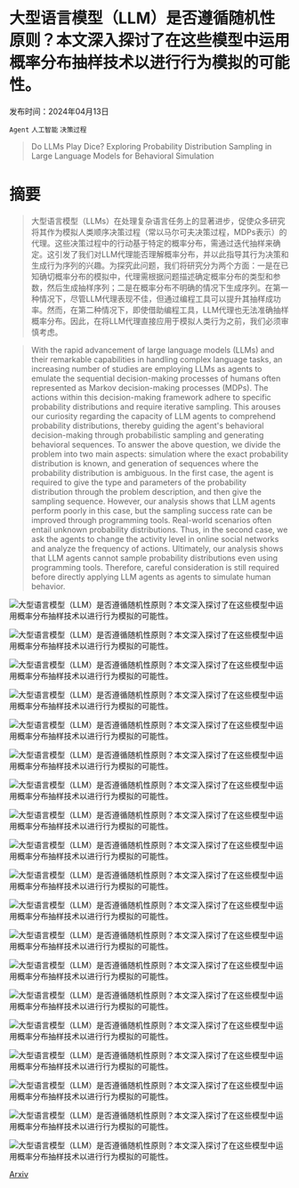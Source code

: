 # 大型语言模型（LLM）是否遵循随机性原则？本文深入探讨了在这些模型中运用概率分布抽样技术以进行行为模拟的可能性。

发布时间：2024年04月13日

`Agent` `人工智能` `决策过程`

> Do LLMs Play Dice? Exploring Probability Distribution Sampling in Large Language Models for Behavioral Simulation

# 摘要

> 大型语言模型（LLMs）在处理复杂语言任务上的显著进步，促使众多研究将其作为模拟人类顺序决策过程（常以马尔可夫决策过程，MDPs表示）的代理。这些决策过程中的行动基于特定的概率分布，需通过迭代抽样来确定。这引发了我们对LLM代理能否理解概率分布，并以此指导其行为决策和生成行为序列的兴趣。为探究此问题，我们将研究分为两个方面：一是在已知确切概率分布的模拟中，代理需根据问题描述确定概率分布的类型和参数，然后生成抽样序列；二是在概率分布不明确的情况下生成序列。在第一种情况下，尽管LLM代理表现不佳，但通过编程工具可以提升其抽样成功率。然而，在第二种情况下，即使借助编程工具，LLM代理也无法准确抽样概率分布。因此，在将LLM代理直接应用于模拟人类行为之前，我们必须审慎考虑。

> With the rapid advancement of large language models (LLMs) and their remarkable capabilities in handling complex language tasks, an increasing number of studies are employing LLMs as agents to emulate the sequential decision-making processes of humans often represented as Markov decision-making processes (MDPs). The actions within this decision-making framework adhere to specific probability distributions and require iterative sampling. This arouses our curiosity regarding the capacity of LLM agents to comprehend probability distributions, thereby guiding the agent's behavioral decision-making through probabilistic sampling and generating behavioral sequences. To answer the above question, we divide the problem into two main aspects: simulation where the exact probability distribution is known, and generation of sequences where the probability distribution is ambiguous. In the first case, the agent is required to give the type and parameters of the probability distribution through the problem description, and then give the sampling sequence. However, our analysis shows that LLM agents perform poorly in this case, but the sampling success rate can be improved through programming tools. Real-world scenarios often entail unknown probability distributions. Thus, in the second case, we ask the agents to change the activity level in online social networks and analyze the frequency of actions. Ultimately, our analysis shows that LLM agents cannot sample probability distributions even using programming tools. Therefore, careful consideration is still required before directly applying LLM agents as agents to simulate human behavior.

![大型语言模型（LLM）是否遵循随机性原则？本文深入探讨了在这些模型中运用概率分布抽样技术以进行行为模拟的可能性。](../../..//opt/data/Projects/HuggingArxiv/paper_images/2404.09043/x1.png)

![大型语言模型（LLM）是否遵循随机性原则？本文深入探讨了在这些模型中运用概率分布抽样技术以进行行为模拟的可能性。](../../..//opt/data/Projects/HuggingArxiv/paper_images/2404.09043/x2.png)

![大型语言模型（LLM）是否遵循随机性原则？本文深入探讨了在这些模型中运用概率分布抽样技术以进行行为模拟的可能性。](../../..//opt/data/Projects/HuggingArxiv/paper_images/2404.09043/x3.png)

![大型语言模型（LLM）是否遵循随机性原则？本文深入探讨了在这些模型中运用概率分布抽样技术以进行行为模拟的可能性。](../../..//opt/data/Projects/HuggingArxiv/paper_images/2404.09043/x4.png)

![大型语言模型（LLM）是否遵循随机性原则？本文深入探讨了在这些模型中运用概率分布抽样技术以进行行为模拟的可能性。](../../..//opt/data/Projects/HuggingArxiv/paper_images/2404.09043/x5.png)

![大型语言模型（LLM）是否遵循随机性原则？本文深入探讨了在这些模型中运用概率分布抽样技术以进行行为模拟的可能性。](../../..//opt/data/Projects/HuggingArxiv/paper_images/2404.09043/x6.png)

![大型语言模型（LLM）是否遵循随机性原则？本文深入探讨了在这些模型中运用概率分布抽样技术以进行行为模拟的可能性。](../../..//opt/data/Projects/HuggingArxiv/paper_images/2404.09043/x7.png)

![大型语言模型（LLM）是否遵循随机性原则？本文深入探讨了在这些模型中运用概率分布抽样技术以进行行为模拟的可能性。](../../..//opt/data/Projects/HuggingArxiv/paper_images/2404.09043/x8.png)

![大型语言模型（LLM）是否遵循随机性原则？本文深入探讨了在这些模型中运用概率分布抽样技术以进行行为模拟的可能性。](../../..//opt/data/Projects/HuggingArxiv/paper_images/2404.09043/x9.png)

![大型语言模型（LLM）是否遵循随机性原则？本文深入探讨了在这些模型中运用概率分布抽样技术以进行行为模拟的可能性。](../../..//opt/data/Projects/HuggingArxiv/paper_images/2404.09043/x10.png)

![大型语言模型（LLM）是否遵循随机性原则？本文深入探讨了在这些模型中运用概率分布抽样技术以进行行为模拟的可能性。](../../..//opt/data/Projects/HuggingArxiv/paper_images/2404.09043/x11.png)

![大型语言模型（LLM）是否遵循随机性原则？本文深入探讨了在这些模型中运用概率分布抽样技术以进行行为模拟的可能性。](../../..//opt/data/Projects/HuggingArxiv/paper_images/2404.09043/x12.png)

![大型语言模型（LLM）是否遵循随机性原则？本文深入探讨了在这些模型中运用概率分布抽样技术以进行行为模拟的可能性。](../../..//opt/data/Projects/HuggingArxiv/paper_images/2404.09043/x13.png)

![大型语言模型（LLM）是否遵循随机性原则？本文深入探讨了在这些模型中运用概率分布抽样技术以进行行为模拟的可能性。](../../..//opt/data/Projects/HuggingArxiv/paper_images/2404.09043/x14.png)

![大型语言模型（LLM）是否遵循随机性原则？本文深入探讨了在这些模型中运用概率分布抽样技术以进行行为模拟的可能性。](../../..//opt/data/Projects/HuggingArxiv/paper_images/2404.09043/x15.png)

![大型语言模型（LLM）是否遵循随机性原则？本文深入探讨了在这些模型中运用概率分布抽样技术以进行行为模拟的可能性。](../../..//opt/data/Projects/HuggingArxiv/paper_images/2404.09043/x16.png)

![大型语言模型（LLM）是否遵循随机性原则？本文深入探讨了在这些模型中运用概率分布抽样技术以进行行为模拟的可能性。](../../..//opt/data/Projects/HuggingArxiv/paper_images/2404.09043/x17.png)

![大型语言模型（LLM）是否遵循随机性原则？本文深入探讨了在这些模型中运用概率分布抽样技术以进行行为模拟的可能性。](../../..//opt/data/Projects/HuggingArxiv/paper_images/2404.09043/x18.png)

![大型语言模型（LLM）是否遵循随机性原则？本文深入探讨了在这些模型中运用概率分布抽样技术以进行行为模拟的可能性。](../../..//opt/data/Projects/HuggingArxiv/paper_images/2404.09043/x19.png)

[Arxiv](https://arxiv.org/abs/2404.09043)